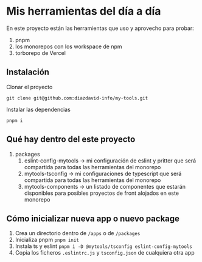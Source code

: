 # Mis herramientas del día a día

En este proyecto están las herramientas que uso y aprovecho para probar: 
1. pnpm
2. los monorepos con los workspace de npm
3. torborepo de Vercel

## Instalación

Clonar el proyecto
```
git clone git@github.com:diazdavid-info/my-tools.git
```

Instalar las dependencias
```
pnpm i
```

## Qué hay dentro del este proyecto

1. packages
   1. eslint-config-mytools -> mi configuración de eslint y pritter que será compartida para todas las herramientas del monorepo
   2. mytools-tsconfig -> mi configuraciones de typescript que será compartida para todas las herramientas del monorepo
   3. mytools-components -> un listado de componentes que estarán disponibles para posibles proyectos de front alojados en este monorepo

## Cómo inicializar nueva app o nuevo package

1. Crea un directorio dentro de `/apps` o de `/packages`
2. Inicializa pnpm `pnpm init`
3. Instala ts y eslint `pnpm i -D @mytools/tsconfig eslint-config-mytools`
4. Copia los ficheros `.eslintrc.js` y `tsconfig.json` de cualquiera otra app

